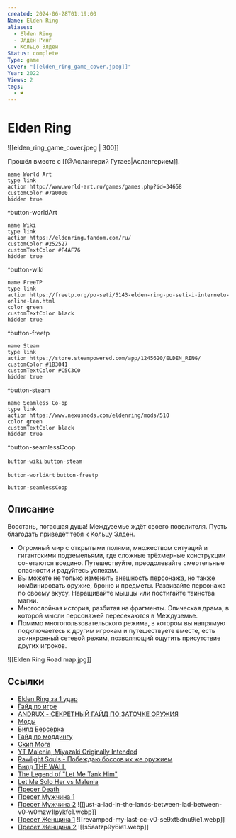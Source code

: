 ```yaml
---
created: 2024-06-28T01:19:00
Name: Elden Ring
aliases:
  - Elden Ring
  - Элден Ринг
  - Кольцо Элден
Status: complete
Type: game
Cover: "[[elden_ring_game_cover.jpeg]]"
Year: 2022
Views: 2
tags:
  - ❤
---
```


# Elden Ring

![[elden_ring_game_cover.jpeg | 300]]

Прошёл вместе с [[@Аслангерий Гутаев|Аслангерием]].

```button
name World Art
type link
action http://www.world-art.ru/games/games.php?id=34658
customColor #7a0000
hidden true
```
^button-worldArt

```button
name Wiki
type link
action https://eldenring.fandom.com/ru/
customColor #252527
customTextColor #F4AF76
hidden true
```
^button-wiki

```button
name FreeTP
type link
action https://freetp.org/po-seti/5143-elden-ring-po-seti-i-internetu-online-lan.html
color green
customTextColor black
hidden true
```
^button-freetp

```button
name Steam
type link
action https://store.steampowered.com/app/1245620/ELDEN_RING/
customColor #1B3041
customTextColor #C5C3C0
hidden true
```
^button-steam

```button
name Seamless Co-op
type link
action https://www.nexusmods.com/eldenring/mods/510
color green
customTextColor black
hidden true
```
^button-seamlessCoop

`button-wiki` `button-steam`

`button-worldArt` `button-freetp`

`button-seamlessCoop`

## Описание

Восстань, погасшая душа! Междуземье ждёт своего повелителя. Пусть благодать приведёт тебя к Кольцу Элден.

 - Огромный мир с открытыми полями, множеством ситуаций и гигантскими подземельями, где сложные трёхмерные конструкции сочетаются воедино. Путешествуйте, преодолевайте смертельные опасности и радуйтесь успехам.
 - Вы можете не только изменить внешность персонажа, но также комбинировать оружие, броню и предметы. Развивайте персонажа по своему вкусу. Наращивайте мышцы или постигайте таинства магии.
 - Многослойная история, разбитая на фрагменты. Эпическая драма, в которой мысли персонажей пересекаются в Междуземье.
 - Помимо многопользовательского режима, в котором вы напрямую подключаетесь к другим игрокам и путешествуете вместе, есть асинхронный сетевой режим, позволяющий ощутить присутствие других игроков.

![[Elden Ring Road map.jpg]]

## Ссылки

 - [Elden Ring за 1 удар](https://youtu.be/GBeSQcud5yc?si=YqvQ9v7x7KcSWhoH)
 - [Гайд по игре](https://youtu.be/SmxjO6Rxsrc?si=9qaIjBRDoP4YEGIl)
 - [ANDRUX - СЕКРЕТНЫЙ ГАЙД ПО ЗАТОЧКЕ ОРУЖИЯ](https://youtu.be/QjFP_-2-1bE?si=eJ6hM1coZOYuwt-i)
 - [Моды](https://youtu.be/hIs4FWMnRcI?si=1Awglrc6p0qIx5l1)
 - [Билд Берсерка](https://youtu.be/uACVIg8ZMWQ?si=HAPhr_5meMKiw9Yj)
 - [Гайд по моддингу](https://youtu.be/Q0hGU7PosC4)
 - [Скип Мога](https://youtu.be/TtkaVeydX9U?si=Fo1YsN_Jx2u8IkTp)
 - [YT Malenia, Miyazaki Originally Intended](https://youtu.be/MbHz4Ex9sCs)
 - [Rawlight Souls - Побеждаю боссов их же оружием](https://youtu.be/6qLZbZ1rATE?si=-Cmj2TKCp-5O3dF4)
 - [Билд THE WALL](https://youtu.be/_A7UZFzsrn8?si=7iVS7YNtlSz2JMvq)
 - [The Legend of "Let Me Tank Him"](https://youtu.be/N68yTvbnOJk?si=aiPbjAR37FR7BPUJ)
 - [Let Me Solo Her vs Malenia](https://youtu.be/KjJCDkE1zZo?si=0Ynj1_wnFAwg4Q20)
 - [Пресет Death](https://www.reddit.com/r/SoulsSliders/comments/1iom8o5/death_castlevania_sotn_sliders/)
 - [Пресет Мужчина 1](https://www.reddit.com/r/SoulsSliders/comments/1ig2pf4/my_oc_thought_the_face_structure_was_shareworthy/)
 - [Пресет Мужчина 2](https://www.reddit.com/r/SoulsSliders/comments/1ibgbz7/just_a_lad_in_the_lands_between_lad_between/#lightbox) ![[just-a-lad-in-the-lands-between-lad-between-v0-w0mzw1lpykfe1.webp]]
 - [Пресет Женщина 1](https://www.reddit.com/r/SoulsSliders/comments/1im1ezs/revamped_my_last_cc/) ![[revamped-my-last-cc-v0-se9xt5dnu9ie1.webp]]
 - [Пресет Женщина 2](https://www.reddit.com/r/SoulsSliders/comments/1ilrd0k/zephyr/) ![[s5aatzp9y6ie1.webp]]

